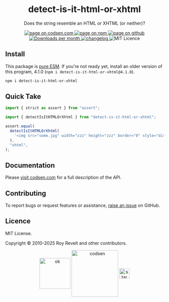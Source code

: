 <h1 align="center">detect-is-it-html-or-xhtml</h1>

<p align="center">Does the string resemble an HTML or XHTML (or neither)?</p>

<p align="center">
  <a href="https://codsen.com/os/detect-is-it-html-or-xhtml" rel="nofollow noreferrer noopener">
    <img src="https://img.shields.io/badge/-codsen-blue?style=flat-square" alt="page on codsen.com">
  </a>
  <a href="https://www.npmjs.com/package/detect-is-it-html-or-xhtml" rel="nofollow noreferrer noopener">
    <img src="https://img.shields.io/badge/-npm-blue?style=flat-square" alt="page on npm">
  </a>
  <a href="https://github.com/codsen/codsen/tree/main/packages/detect-is-it-html-or-xhtml" rel="nofollow noreferrer noopener">
    <img src="https://img.shields.io/badge/-github-blue?style=flat-square" alt="page on github">
  </a>
  <a href="https://npmcharts.com/compare/detect-is-it-html-or-xhtml?interval=30" rel="nofollow noreferrer noopener" target="_blank">
    <img src="https://img.shields.io/npm/dm/detect-is-it-html-or-xhtml.svg?style=flat-square" alt="Downloads per month">
  </a>
  <a href="https://codsen.com/os/detect-is-it-html-or-xhtml/changelog" rel="nofollow noreferrer noopener">
    <img src="https://img.shields.io/badge/changelog-here-brightgreen?style=flat-square" alt="changelog">
  </a>
  <img src="https://img.shields.io/badge/licence-MIT-brightgreen.svg?style=flat-square" alt="MIT Licence">
</p>

## Install

This package is [pure ESM](https://gist.github.com/sindresorhus/a39789f98801d908bbc7ff3ecc99d99c). If you're not ready yet, install an older version of this program, 4.1.0 (`npm i detect-is-it-html-or-xhtml@4.1.0`).

```bash
npm i detect-is-it-html-or-xhtml
```

## Quick Take

```js
import { strict as assert } from "assert";

import { detectIsItHTMLOrXhtml } from "detect-is-it-html-or-xhtml";

assert.equal(
  detectIsItHTMLOrXhtml(
    '<img src="some.jpg" width="zzz" height="zzz" border="0" style="display:block;" alt="zzz"/>',
  ),
  "xhtml",
);
```

## Documentation

Please [visit codsen.com](https://codsen.com/os/detect-is-it-html-or-xhtml/) for a full description of the API.

## Contributing

To report bugs or request features or assistance, [raise an issue](https://github.com/codsen/codsen/issues/new/choose) on GitHub.

## Licence

MIT License.

Copyright © 2010-2025 Roy Revelt and other contributors.

<p align="center"><img src="https://codsen.com/images/png-codsen-ok.png" width="98" alt="ok" align="center"> <img src="https://codsen.com/images/png-codsen-1.png" width="148" alt="codsen" align="center"> <img src="https://codsen.com/images/png-codsen-star-small.png" width="32" alt="star" align="center"></p>
